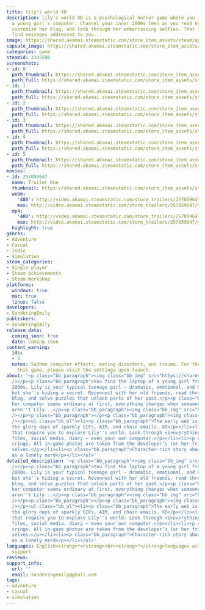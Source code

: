 ```yaml
---
title: lily's world XD
description: lily’s world XD is a psychological horror game where you investigate
  a young girl’s computer. Channel your inner 2000s teen as you read her old conversations,
  customize her blog, and look through her embarrassing selfies. That is, until you
  find messages addressed to you...
image: https://shared.akamai.steamstatic.com/store_item_assets/steam/apps/3195580/header.jpg?t=1732750519
capsule_image: https://shared.akamai.steamstatic.com/store_item_assets/steam/apps/3195580/b8a5463439172a395e4fd88c5cfce2ce1124e6f3/capsule_231x87.jpg?t=1732750519
categories: game
steamid: 3195580
screenshots:
- id: 0
  path_thumbnail: https://shared.akamai.steamstatic.com/store_item_assets/steam/apps/3195580/ss_79e14b83a7428245f1cf2432f9cafc849f13deb0.600x338.jpg?t=1732750519
  path_full: https://shared.akamai.steamstatic.com/store_item_assets/steam/apps/3195580/ss_79e14b83a7428245f1cf2432f9cafc849f13deb0.1920x1080.jpg?t=1732750519
- id: 1
  path_thumbnail: https://shared.akamai.steamstatic.com/store_item_assets/steam/apps/3195580/ss_241f0c5cf961edeaa05aed5aed885b167eb49edd.600x338.jpg?t=1732750519
  path_full: https://shared.akamai.steamstatic.com/store_item_assets/steam/apps/3195580/ss_241f0c5cf961edeaa05aed5aed885b167eb49edd.1920x1080.jpg?t=1732750519
- id: 2
  path_thumbnail: https://shared.akamai.steamstatic.com/store_item_assets/steam/apps/3195580/ss_710ae5bef594fcedf7ab1090e0f71707c7087e8c.600x338.jpg?t=1732750519
  path_full: https://shared.akamai.steamstatic.com/store_item_assets/steam/apps/3195580/ss_710ae5bef594fcedf7ab1090e0f71707c7087e8c.1920x1080.jpg?t=1732750519
- id: 3
  path_thumbnail: https://shared.akamai.steamstatic.com/store_item_assets/steam/apps/3195580/ss_25d59d313c20788bcbb5e2d1060dc065b7dd1c01.600x338.jpg?t=1732750519
  path_full: https://shared.akamai.steamstatic.com/store_item_assets/steam/apps/3195580/ss_25d59d313c20788bcbb5e2d1060dc065b7dd1c01.1920x1080.jpg?t=1732750519
- id: 4
  path_thumbnail: https://shared.akamai.steamstatic.com/store_item_assets/steam/apps/3195580/ss_7ae81a93bf6c3e7bf89b5f59def89be960181fa4.600x338.jpg?t=1732750519
  path_full: https://shared.akamai.steamstatic.com/store_item_assets/steam/apps/3195580/ss_7ae81a93bf6c3e7bf89b5f59def89be960181fa4.1920x1080.jpg?t=1732750519
- id: 5
  path_thumbnail: https://shared.akamai.steamstatic.com/store_item_assets/steam/apps/3195580/ss_a41843a9a83d570d909c60283d2c2eb5cdc6251b.600x338.jpg?t=1732750519
  path_full: https://shared.akamai.steamstatic.com/store_item_assets/steam/apps/3195580/ss_a41843a9a83d570d909c60283d2c2eb5cdc6251b.1920x1080.jpg?t=1732750519
movies:
- id: 257059647
  name: Trailer One
  thumbnail: https://shared.akamai.steamstatic.com/store_item_assets/steam/apps/257059647/734b4f38493c0aa2bd972c6445081be6e087788e/movie_600x337.jpg?t=1728160237
  webm:
    '480': http://video.akamai.steamstatic.com/store_trailers/257059647/movie480_vp9.webm?t=1728160237
    max: http://video.akamai.steamstatic.com/store_trailers/257059647/movie_max_vp9.webm?t=1728160237
  mp4:
    '480': http://video.akamai.steamstatic.com/store_trailers/257059647/movie480.mp4?t=1728160237
    max: http://video.akamai.steamstatic.com/store_trailers/257059647/movie_max.mp4?t=1728160237
  highlight: true
genres:
- Adventure
- Casual
- Indie
- Simulation
steam_categories:
- Single-player
- Steam Achievements
- Steam Workshop
platforms:
  windows: true
  mac: true
  linux: false
developers:
- SonderingEmily
publishers:
- SonderingEmily
release_date:
  coming_soon: true
  date: Coming soon
content_warning:
  ids:
  - 5
  notes: Sudden computer effects, eating disorders, and trauma. For those streaming
    this game, please visit the settings upon launch.
about: '<p class="bb_paragraph"><img class="bb_img" src="https://shared.akamai.steamstatic.com/store_item_assets/steam/apps/3195580/extras/glitchgif-ezgif.com-video-to-gif-converter.gif?t=1732750519"
  /></p><p class="bb_paragraph">You find the laptop of a young girl from the early
  2000s. Lily is your typical teenage girl — dramatic, emotional, and has big dreams —
  but she''s hiding a secret. Reconnect with her old friends, read through her cringey
  blog, and solve puzzles that unlock parts of her past.</p><p class="bb_paragraph">While
  her computer seems ordinary at first, everything changes when someone realizes you
  aren''t Lily...</p><p class="bb_paragraph"><img class="bb_img" src="https://shared.akamai.steamstatic.com/store_item_assets/steam/apps/3195580/extras/gifvideo3-ezgif.com-video-to-gif-converter.gif?t=1732750519"
  /></p><p class="bb_paragraph"></p><p class="bb_paragraph"><img class="bb_img" src="https://shared.akamai.steamstatic.com/store_item_assets/steam/apps/3195580/extras/picasion.com_jby0.gif?t=1732750519"
  /></p><ul class="bb_ul"><li><p class="bb_paragraph">The early web is back. Relive
  the glory days of sparkly GIFs, AIM, and chain emails. XD</p></li><li><p class="bb_paragraph">Puzzles
  that require you to explore Lily''s world. Look through <i>everything</i>: her laptop
  files, social media, diary — even your own computer.</p></li><li><p class="bb_paragraph">Authentic
  cringe. All in-game photos are taken from the developer’s (or her friends’) teenage
  selves.</p></li><li><p class="bb_paragraph">Character-rich story about growing up
  as a lonely nerd</p></li></ul>'
detailed_description: '<p class="bb_paragraph"><img class="bb_img" src="https://shared.akamai.steamstatic.com/store_item_assets/steam/apps/3195580/extras/glitchgif-ezgif.com-video-to-gif-converter.gif?t=1732750519"
  /></p><p class="bb_paragraph">You find the laptop of a young girl from the early
  2000s. Lily is your typical teenage girl — dramatic, emotional, and has big dreams —
  but she''s hiding a secret. Reconnect with her old friends, read through her cringey
  blog, and solve puzzles that unlock parts of her past.</p><p class="bb_paragraph">While
  her computer seems ordinary at first, everything changes when someone realizes you
  aren''t Lily...</p><p class="bb_paragraph"><img class="bb_img" src="https://shared.akamai.steamstatic.com/store_item_assets/steam/apps/3195580/extras/gifvideo3-ezgif.com-video-to-gif-converter.gif?t=1732750519"
  /></p><p class="bb_paragraph"></p><p class="bb_paragraph"><img class="bb_img" src="https://shared.akamai.steamstatic.com/store_item_assets/steam/apps/3195580/extras/picasion.com_jby0.gif?t=1732750519"
  /></p><ul class="bb_ul"><li><p class="bb_paragraph">The early web is back. Relive
  the glory days of sparkly GIFs, AIM, and chain emails. XD</p></li><li><p class="bb_paragraph">Puzzles
  that require you to explore Lily''s world. Look through <i>everything</i>: her laptop
  files, social media, diary — even your own computer.</p></li><li><p class="bb_paragraph">Authentic
  cringe. All in-game photos are taken from the developer’s (or her friends’) teenage
  selves.</p></li><li><p class="bb_paragraph">Character-rich story about growing up
  as a lonely nerd</p></li></ul>'
languages: English<strong>*</strong><br><strong>*</strong>languages with full audio
  support
reviews:
support_info:
  url: ''
  email: sonderingemily@gmail.com
tags:
- adventure
- casual
- simulation
---
```


